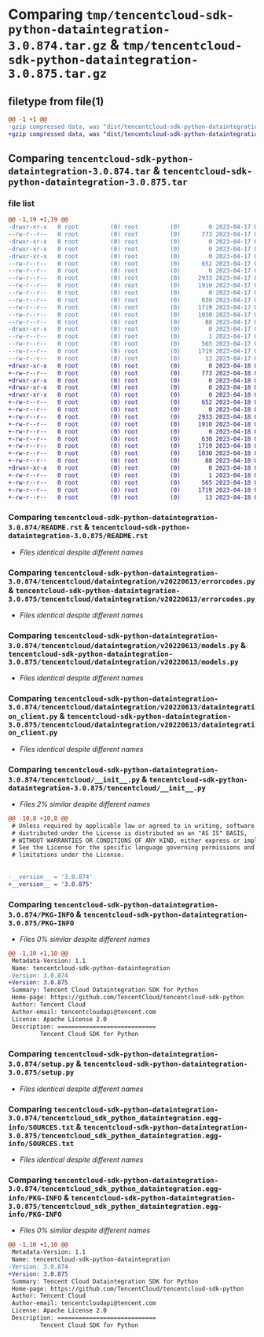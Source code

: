 # Comparing `tmp/tencentcloud-sdk-python-dataintegration-3.0.874.tar.gz` & `tmp/tencentcloud-sdk-python-dataintegration-3.0.875.tar.gz`

## filetype from file(1)

```diff
@@ -1 +1 @@
-gzip compressed data, was "dist/tencentcloud-sdk-python-dataintegration-3.0.874.tar", last modified: Mon Apr 17 00:27:21 2023, max compression
+gzip compressed data, was "dist/tencentcloud-sdk-python-dataintegration-3.0.875.tar", last modified: Tue Apr 18 00:33:30 2023, max compression
```

## Comparing `tencentcloud-sdk-python-dataintegration-3.0.874.tar` & `tencentcloud-sdk-python-dataintegration-3.0.875.tar`

### file list

```diff
@@ -1,19 +1,19 @@
-drwxr-xr-x   0 root         (0) root         (0)        0 2023-04-17 00:27:21.000000 tencentcloud-sdk-python-dataintegration-3.0.874/
--rw-r--r--   0 root         (0) root         (0)      773 2023-04-17 00:27:21.000000 tencentcloud-sdk-python-dataintegration-3.0.874/README.rst
-drwxr-xr-x   0 root         (0) root         (0)        0 2023-04-17 00:27:21.000000 tencentcloud-sdk-python-dataintegration-3.0.874/tencentcloud/
-drwxr-xr-x   0 root         (0) root         (0)        0 2023-04-17 00:27:21.000000 tencentcloud-sdk-python-dataintegration-3.0.874/tencentcloud/dataintegration/
-drwxr-xr-x   0 root         (0) root         (0)        0 2023-04-17 00:27:21.000000 tencentcloud-sdk-python-dataintegration-3.0.874/tencentcloud/dataintegration/v20220613/
--rw-r--r--   0 root         (0) root         (0)      652 2023-04-17 00:27:21.000000 tencentcloud-sdk-python-dataintegration-3.0.874/tencentcloud/dataintegration/v20220613/errorcodes.py
--rw-r--r--   0 root         (0) root         (0)        0 2023-04-17 00:27:21.000000 tencentcloud-sdk-python-dataintegration-3.0.874/tencentcloud/dataintegration/v20220613/__init__.py
--rw-r--r--   0 root         (0) root         (0)     2933 2023-04-17 00:27:21.000000 tencentcloud-sdk-python-dataintegration-3.0.874/tencentcloud/dataintegration/v20220613/models.py
--rw-r--r--   0 root         (0) root         (0)     1910 2023-04-17 00:27:21.000000 tencentcloud-sdk-python-dataintegration-3.0.874/tencentcloud/dataintegration/v20220613/dataintegration_client.py
--rw-r--r--   0 root         (0) root         (0)        0 2023-04-17 00:27:21.000000 tencentcloud-sdk-python-dataintegration-3.0.874/tencentcloud/dataintegration/__init__.py
--rw-r--r--   0 root         (0) root         (0)      630 2023-04-17 00:27:21.000000 tencentcloud-sdk-python-dataintegration-3.0.874/tencentcloud/__init__.py
--rw-r--r--   0 root         (0) root         (0)     1719 2023-04-17 00:27:21.000000 tencentcloud-sdk-python-dataintegration-3.0.874/PKG-INFO
--rw-r--r--   0 root         (0) root         (0)     1030 2023-04-17 00:27:21.000000 tencentcloud-sdk-python-dataintegration-3.0.874/setup.py
--rw-r--r--   0 root         (0) root         (0)       88 2023-04-17 00:27:21.000000 tencentcloud-sdk-python-dataintegration-3.0.874/setup.cfg
-drwxr-xr-x   0 root         (0) root         (0)        0 2023-04-17 00:27:21.000000 tencentcloud-sdk-python-dataintegration-3.0.874/tencentcloud_sdk_python_dataintegration.egg-info/
--rw-r--r--   0 root         (0) root         (0)        1 2023-04-17 00:27:21.000000 tencentcloud-sdk-python-dataintegration-3.0.874/tencentcloud_sdk_python_dataintegration.egg-info/dependency_links.txt
--rw-r--r--   0 root         (0) root         (0)      565 2023-04-17 00:27:21.000000 tencentcloud-sdk-python-dataintegration-3.0.874/tencentcloud_sdk_python_dataintegration.egg-info/SOURCES.txt
--rw-r--r--   0 root         (0) root         (0)     1719 2023-04-17 00:27:21.000000 tencentcloud-sdk-python-dataintegration-3.0.874/tencentcloud_sdk_python_dataintegration.egg-info/PKG-INFO
--rw-r--r--   0 root         (0) root         (0)       13 2023-04-17 00:27:21.000000 tencentcloud-sdk-python-dataintegration-3.0.874/tencentcloud_sdk_python_dataintegration.egg-info/top_level.txt
+drwxr-xr-x   0 root         (0) root         (0)        0 2023-04-18 00:33:30.000000 tencentcloud-sdk-python-dataintegration-3.0.875/
+-rw-r--r--   0 root         (0) root         (0)      773 2023-04-18 00:33:29.000000 tencentcloud-sdk-python-dataintegration-3.0.875/README.rst
+drwxr-xr-x   0 root         (0) root         (0)        0 2023-04-18 00:33:30.000000 tencentcloud-sdk-python-dataintegration-3.0.875/tencentcloud/
+drwxr-xr-x   0 root         (0) root         (0)        0 2023-04-18 00:33:30.000000 tencentcloud-sdk-python-dataintegration-3.0.875/tencentcloud/dataintegration/
+drwxr-xr-x   0 root         (0) root         (0)        0 2023-04-18 00:33:30.000000 tencentcloud-sdk-python-dataintegration-3.0.875/tencentcloud/dataintegration/v20220613/
+-rw-r--r--   0 root         (0) root         (0)      652 2023-04-18 00:33:29.000000 tencentcloud-sdk-python-dataintegration-3.0.875/tencentcloud/dataintegration/v20220613/errorcodes.py
+-rw-r--r--   0 root         (0) root         (0)        0 2023-04-18 00:33:29.000000 tencentcloud-sdk-python-dataintegration-3.0.875/tencentcloud/dataintegration/v20220613/__init__.py
+-rw-r--r--   0 root         (0) root         (0)     2933 2023-04-18 00:33:29.000000 tencentcloud-sdk-python-dataintegration-3.0.875/tencentcloud/dataintegration/v20220613/models.py
+-rw-r--r--   0 root         (0) root         (0)     1910 2023-04-18 00:33:29.000000 tencentcloud-sdk-python-dataintegration-3.0.875/tencentcloud/dataintegration/v20220613/dataintegration_client.py
+-rw-r--r--   0 root         (0) root         (0)        0 2023-04-18 00:33:29.000000 tencentcloud-sdk-python-dataintegration-3.0.875/tencentcloud/dataintegration/__init__.py
+-rw-r--r--   0 root         (0) root         (0)      630 2023-04-18 00:33:29.000000 tencentcloud-sdk-python-dataintegration-3.0.875/tencentcloud/__init__.py
+-rw-r--r--   0 root         (0) root         (0)     1719 2023-04-18 00:33:30.000000 tencentcloud-sdk-python-dataintegration-3.0.875/PKG-INFO
+-rw-r--r--   0 root         (0) root         (0)     1030 2023-04-18 00:33:29.000000 tencentcloud-sdk-python-dataintegration-3.0.875/setup.py
+-rw-r--r--   0 root         (0) root         (0)       88 2023-04-18 00:33:30.000000 tencentcloud-sdk-python-dataintegration-3.0.875/setup.cfg
+drwxr-xr-x   0 root         (0) root         (0)        0 2023-04-18 00:33:30.000000 tencentcloud-sdk-python-dataintegration-3.0.875/tencentcloud_sdk_python_dataintegration.egg-info/
+-rw-r--r--   0 root         (0) root         (0)        1 2023-04-18 00:33:30.000000 tencentcloud-sdk-python-dataintegration-3.0.875/tencentcloud_sdk_python_dataintegration.egg-info/dependency_links.txt
+-rw-r--r--   0 root         (0) root         (0)      565 2023-04-18 00:33:30.000000 tencentcloud-sdk-python-dataintegration-3.0.875/tencentcloud_sdk_python_dataintegration.egg-info/SOURCES.txt
+-rw-r--r--   0 root         (0) root         (0)     1719 2023-04-18 00:33:30.000000 tencentcloud-sdk-python-dataintegration-3.0.875/tencentcloud_sdk_python_dataintegration.egg-info/PKG-INFO
+-rw-r--r--   0 root         (0) root         (0)       13 2023-04-18 00:33:30.000000 tencentcloud-sdk-python-dataintegration-3.0.875/tencentcloud_sdk_python_dataintegration.egg-info/top_level.txt
```

### Comparing `tencentcloud-sdk-python-dataintegration-3.0.874/README.rst` & `tencentcloud-sdk-python-dataintegration-3.0.875/README.rst`

 * *Files identical despite different names*

### Comparing `tencentcloud-sdk-python-dataintegration-3.0.874/tencentcloud/dataintegration/v20220613/errorcodes.py` & `tencentcloud-sdk-python-dataintegration-3.0.875/tencentcloud/dataintegration/v20220613/errorcodes.py`

 * *Files identical despite different names*

### Comparing `tencentcloud-sdk-python-dataintegration-3.0.874/tencentcloud/dataintegration/v20220613/models.py` & `tencentcloud-sdk-python-dataintegration-3.0.875/tencentcloud/dataintegration/v20220613/models.py`

 * *Files identical despite different names*

### Comparing `tencentcloud-sdk-python-dataintegration-3.0.874/tencentcloud/dataintegration/v20220613/dataintegration_client.py` & `tencentcloud-sdk-python-dataintegration-3.0.875/tencentcloud/dataintegration/v20220613/dataintegration_client.py`

 * *Files identical despite different names*

### Comparing `tencentcloud-sdk-python-dataintegration-3.0.874/tencentcloud/__init__.py` & `tencentcloud-sdk-python-dataintegration-3.0.875/tencentcloud/__init__.py`

 * *Files 2% similar despite different names*

```diff
@@ -10,8 +10,8 @@
 # Unless required by applicable law or agreed to in writing, software
 # distributed under the License is distributed on an "AS IS" BASIS,
 # WITHOUT WARRANTIES OR CONDITIONS OF ANY KIND, either express or implied.
 # See the License for the specific language governing permissions and
 # limitations under the License.
 
 
-__version__ = '3.0.874'
+__version__ = '3.0.875'
```

### Comparing `tencentcloud-sdk-python-dataintegration-3.0.874/PKG-INFO` & `tencentcloud-sdk-python-dataintegration-3.0.875/PKG-INFO`

 * *Files 0% similar despite different names*

```diff
@@ -1,10 +1,10 @@
 Metadata-Version: 1.1
 Name: tencentcloud-sdk-python-dataintegration
-Version: 3.0.874
+Version: 3.0.875
 Summary: Tencent Cloud Dataintegration SDK for Python
 Home-page: https://github.com/TencentCloud/tencentcloud-sdk-python
 Author: Tencent Cloud
 Author-email: tencentcloudapi@tencent.com
 License: Apache License 2.0
 Description: ============================
         Tencent Cloud SDK for Python
```

### Comparing `tencentcloud-sdk-python-dataintegration-3.0.874/setup.py` & `tencentcloud-sdk-python-dataintegration-3.0.875/setup.py`

 * *Files identical despite different names*

### Comparing `tencentcloud-sdk-python-dataintegration-3.0.874/tencentcloud_sdk_python_dataintegration.egg-info/SOURCES.txt` & `tencentcloud-sdk-python-dataintegration-3.0.875/tencentcloud_sdk_python_dataintegration.egg-info/SOURCES.txt`

 * *Files identical despite different names*

### Comparing `tencentcloud-sdk-python-dataintegration-3.0.874/tencentcloud_sdk_python_dataintegration.egg-info/PKG-INFO` & `tencentcloud-sdk-python-dataintegration-3.0.875/tencentcloud_sdk_python_dataintegration.egg-info/PKG-INFO`

 * *Files 0% similar despite different names*

```diff
@@ -1,10 +1,10 @@
 Metadata-Version: 1.1
 Name: tencentcloud-sdk-python-dataintegration
-Version: 3.0.874
+Version: 3.0.875
 Summary: Tencent Cloud Dataintegration SDK for Python
 Home-page: https://github.com/TencentCloud/tencentcloud-sdk-python
 Author: Tencent Cloud
 Author-email: tencentcloudapi@tencent.com
 License: Apache License 2.0
 Description: ============================
         Tencent Cloud SDK for Python
```

